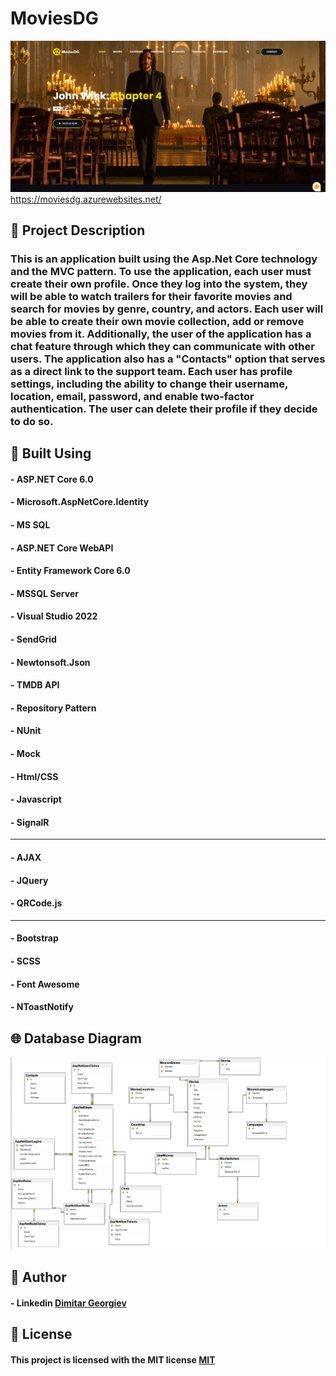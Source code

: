 # MoviesDG

![image](https://github.com/ItsAlphaHelix/MoviesDG/blob/main/Homepage.png?raw=true)
https://moviesdg.azurewebsites.net/
## 📃 Project Description

### This is an application built using the Asp.Net Core technology and the MVC pattern. To use the application, each user must create their own profile. Once they log into the system, they will be able to watch trailers for their favorite movies and search for movies by genre, country, and actors. Each user will be able to create their own movie collection, add or remove movies from it. Additionally, the user of the application has a chat feature through which they can communicate with other users. The application also has a "Contacts" option that serves as a direct link to the support team. Each user has profile settings, including the ability to change their username, location, email, password, and enable two-factor authentication. The user can delete their profile if they decide to do so.

## 🔨 Built Using

#### - ASP.NET Core 6.0
#### - Microsoft.AspNetCore.Identity
#### - MS SQL
#### - ASP.NET Core WebAPI
#### - Entity Framework Core 6.0
#### - MSSQL Server
#### - Visual Studio 2022
#### - SendGrid
#### - Newtonsoft.Json
#### - TMDB API
#### - Repository Pattern
#### - NUnit
#### - Mock
#### - Html/CSS 
#### - Javascript
#### - SignalR
---
#### - AJAX
#### - JQuery
#### - QRCode.js
---
#### - Bootstrap
#### - SCSS
#### - Font Awesome
#### - NToastNotify

## 🌐 Database Diagram

![image](https://github.com/ItsAlphaHelix/MoviesDG/blob/main/Database-Diagram.png?raw=true)

## 👦 Author

#### - Linkedin [Dimitar Georgiev](https://www.linkedin.com/in/dimitar-georgiev-551a16242/)


## 📜 License

#### This project is licensed with the MIT license [MIT](https://choosealicense.com/licenses/mit/)

